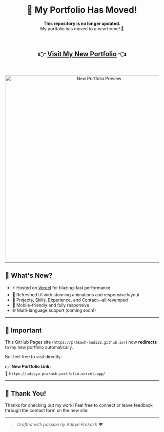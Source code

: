 <h1 align="center">🚀 My Portfolio Has Moved!</h1>

<p align="center">
  <strong>This repository is no longer updated.</strong><br />
  My portfolio has moved to a new home! 🎉
</p>

<br />

<h2 align="center">
  👉 <a href="https://aditya-prakash-portfolio.vercel.app/" target="_blank">Visit My New Portfolio</a> 👈
</h2>

<br />

<p align="center">
  <a href="https://aditya-prakash-portfolio.vercel.app/" target="_blank">
    <img src="https://aditya-prakash-portfolio.vercel.app/assets/images/p_portfolio.png" alt="New Portfolio Preview" width="600" />
  </a>
</p>

---

## 📢 What's New?

- ⚡ Hosted on [Vercel](https://aditya-prakash-portfolio.vercel.app/) for blazing-fast performance
- 🎨 Refreshed UI with stunning animations and responsive layout
- 🧠 Projects, Skills, Experience, and Contact—all revamped
- 📱 Mobile-friendly and fully responsive
- 🌐 Multi-language support (coming soon!)

---

## 📌 Important

This GitHub Pages site (`https://prakash-aadi22.github.io/`) now **redirects** to my new portfolio automatically.

But feel free to visit directly:

👉 **New Portfolio Link:**  
🔗 `https://aditya-prakash-portfolio.vercel.app/`


---

## 🙏 Thank You!

Thanks for checking out my work! Feel free to connect or leave feedback through the contact form on the new site.

---

> _Crafted with passion by Aditya Prakash ❤️_
